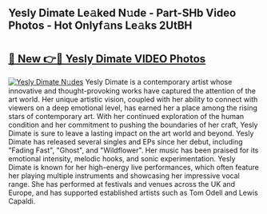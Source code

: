 ## Yesly Dimate Le𝚊ked N𝚞de - Part-SHb Video Photos - Hot Onlyf𝚊ns Le𝚊ks 2UtBH

# <h2><a href="http://ab29162.deff.icu/?id=Yesly+Dimate">🔗 New 👉🔴 Yesly Dimate VIDEO Photos</a></h2>

[![Yesly Dimate N𝚞des](https://i.imgur.com/rIISA9y.gif)](http://ab29162.deff.icu/?id=Yesly+Dimate)
Yesly Dimate is a contemporary artist whose innovative and thought-provoking works have captured the attention of the art world. Her unique artistic vision, coupled with her ability to connect with viewers on a deep emotional level, has earned her a place among the rising stars of contemporary art. With her continued exploration of the human condition and her commitment to pushing the boundaries of her craft, Yesly Dimate is sure to leave a lasting impact on the art world and beyond. Yesly Dimate has released several singles and EPs since her debut, including "Fading Fast", "Ghost", and "Wildflower". Her music has been praised for its emotional intensity, melodic hooks, and sonic experimentation. Yesly Dimate is known for her high-energy live performances, which often feature her playing multiple instruments and showcasing her impressive vocal range. She has performed at festivals and venues across the UK and Europe, and has supported established artists such as Tom Odell and Lewis Capaldi.
